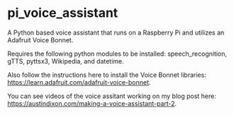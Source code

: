 # pi_voice_assistant
A Python based voice assistant that runs on a Raspberry Pi and utilizes an Adafruit Voice Bonnet. 

Requires the following python modules to be installed: speech_recognition, gTTS, pyttsx3, Wikipedia, and datetime. 

Also follow the instructions here to install the Voice Bonnet libraries: https://learn.adafruit.com/adafruit-voice-bonnet. 

You can see videos of the voice assitant working on my blog post here: https://austindixon.com/making-a-voice-assistant-part-2.
